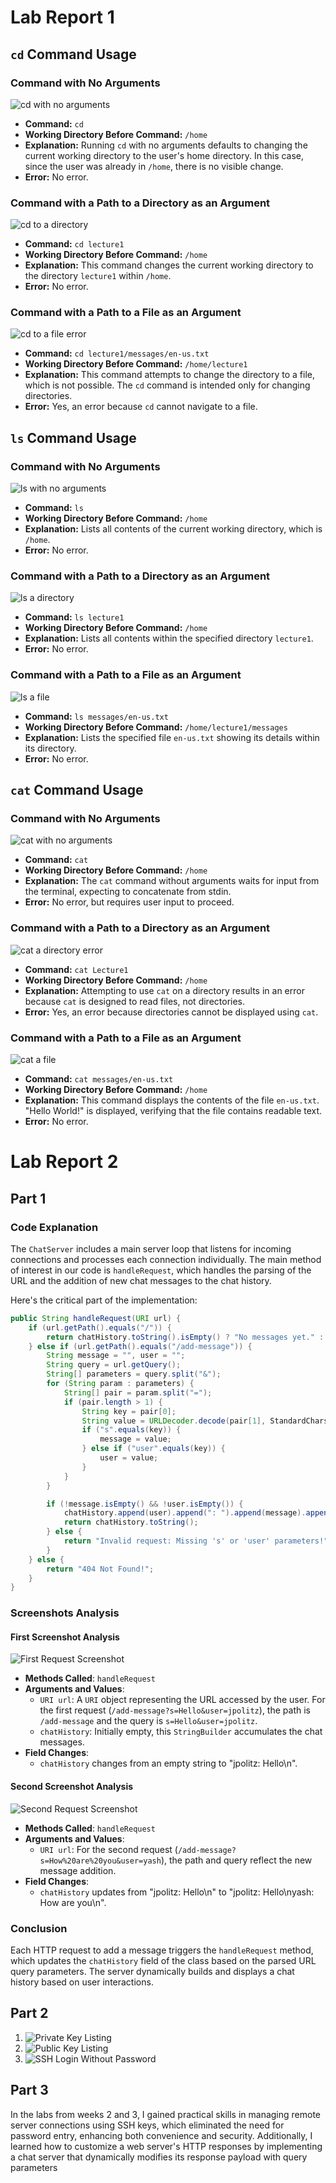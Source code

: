# Lab Report 1

## `cd` Command Usage

### Command with No Arguments
![cd with no arguments](https://github.com/Satvikmatta18/cse15l-lab-reports-/assets/106504471/20fb4c5e-226b-4af6-a899-dd1954ea196a)
- **Command:** `cd`
- **Working Directory Before Command:** `/home`
- **Explanation:** Running `cd` with no arguments defaults to changing the current working directory to the user's home directory. In this case, since the user was already in `/home`, there is no visible change.
- **Error:** No error.

### Command with a Path to a Directory as an Argument
![cd to a directory](https://github.com/Satvikmatta18/cse15l-lab-reports-/assets/106504471/86f5510f-ab3f-426f-966d-b125bceb99b2)
- **Command:** `cd lecture1`
- **Working Directory Before Command:** `/home`
- **Explanation:** This command changes the current working directory to the directory `lecture1` within `/home`.
- **Error:** No error.

### Command with a Path to a File as an Argument
![cd to a file error](https://github.com/Satvikmatta18/cse15l-lab-reports-/assets/106504471/b801b828-b1a6-4c29-877c-a019c372178b)
- **Command:** `cd lecture1/messages/en-us.txt`
- **Working Directory Before Command:** `/home/lecture1`
- **Explanation:** This command attempts to change the directory to a file, which is not possible. The `cd` command is intended only for changing directories.
- **Error:** Yes, an error because `cd` cannot navigate to a file.

## `ls` Command Usage

### Command with No Arguments
![ls with no arguments](https://github.com/Satvikmatta18/cse15l-lab-reports-/assets/106504471/cd70f0f5-ca27-471b-b338-cdf5659d6b92)
- **Command:** `ls`
- **Working Directory Before Command:** `/home`
- **Explanation:** Lists all contents of the current working directory, which is `/home`.
- **Error:** No error.

### Command with a Path to a Directory as an Argument
![ls a directory](https://github.com/Satvikmatta18/cse15l-lab-reports-/assets/106504471/764ac6c6-4c3b-4a25-8340-6a412d15b86f)
- **Command:** `ls lecture1`
- **Working Directory Before Command:** `/home`
- **Explanation:** Lists all contents within the specified directory `lecture1`.
- **Error:** No error.

### Command with a Path to a File as an Argument
![ls a file](https://github.com/Satvikmatta18/cse15l-lab-reports-/assets/106504471/e98bfba1-0902-4a2e-ae0b-4b52d683336c)
- **Command:** `ls messages/en-us.txt`
- **Working Directory Before Command:** `/home/lecture1/messages`
- **Explanation:** Lists the specified file `en-us.txt` showing its details within its directory.
- **Error:** No error.

## `cat` Command Usage

### Command with No Arguments
![cat with no arguments](https://github.com/Satvikmatta18/cse15l-lab-reports-/assets/106504471/f0f573fb-84e5-44b2-9710-d462f62ab3fc)
- **Command:** `cat`
- **Working Directory Before Command:** `/home`
- **Explanation:** The `cat` command without arguments waits for input from the terminal, expecting to concatenate from stdin.
- **Error:** No error, but requires user input to proceed.

### Command with a Path to a Directory as an Argument
![cat a directory error](https://github.com/Satvikmatta18/cse15l-lab-reports-/assets/106504471/392831b8-6ee6-4057-a973-3301a9a4cacd)
- **Command:** `cat Lecture1`
- **Working Directory Before Command:** `/home`
- **Explanation:** Attempting to use `cat` on a directory results in an error because `cat` is designed to read files, not directories.
- **Error:** Yes, an error because directories cannot be displayed using `cat`.

### Command with a Path to a File as an Argument
![cat a file](https://github.com/Satvikmatta18/cse15l-lab-reports-/assets/106504471/b35c5abc-e2d8-49ec-85ec-90f7521a629d)
- **Command:** `cat messages/en-us.txt`
- **Working Directory Before Command:** `/home`
- **Explanation:** This command displays the contents of the file `en-us.txt`. "Hello World!" is displayed, verifying that the file contains readable text.
- **Error:** No error.

>
>
>
>
>
>
>
>
>
>
>
>
>
>
>






# Lab Report 2

## Part 1
### Code Explanation

The `ChatServer` includes a main server loop that listens for incoming connections and processes each connection individually. The main method of interest in our code is `handleRequest`, which handles the parsing of the URL and the addition of new chat messages to the chat history.

Here's the critical part of the implementation:

```java
public String handleRequest(URI url) {
    if (url.getPath().equals("/")) {
        return chatHistory.toString().isEmpty() ? "No messages yet." : chatHistory.toString();
    } else if (url.getPath().equals("/add-message")) {
        String message = "", user = "";
        String query = url.getQuery();
        String[] parameters = query.split("&");
        for (String param : parameters) {
            String[] pair = param.split("=");
            if (pair.length > 1) {
                String key = pair[0];
                String value = URLDecoder.decode(pair[1], StandardCharsets.UTF_8);
                if ("s".equals(key)) {
                    message = value;
                } else if ("user".equals(key)) {
                    user = value;
                }
            }
        }

        if (!message.isEmpty() && !user.isEmpty()) {
            chatHistory.append(user).append(": ").append(message).append("\n");
            return chatHistory.toString();
        } else {
            return "Invalid request: Missing 's' or 'user' parameters!";
        }
    } else {
        return "404 Not Found!";
    }
}
```

### Screenshots Analysis

#### First Screenshot Analysis 
![First Request Screenshot](https://github.com/Satvikmatta18/cse15l-lab-reports-/assets/106504471/222f36b8-cc5e-45c1-925b-5f5946c8a68d)

- **Methods Called**: `handleRequest`
- **Arguments and Values**:
  - `URI url`: A `URI` object representing the URL accessed by the user. For the first request (`/add-message?s=Hello&user=jpolitz`), the path is `/add-message` and the query is `s=Hello&user=jpolitz`.
  - `chatHistory`: Initially empty, this `StringBuilder` accumulates the chat messages.
- **Field Changes**:
  - `chatHistory` changes from an empty string to "jpolitz: Hello\n".

#### Second Screenshot Analysis
![Second Request Screenshot](https://github.com/Satvikmatta18/cse15l-lab-reports-/assets/106504471/2f451fa9-2d29-4708-9543-18cd562ebaf6)
- **Methods Called**: `handleRequest`
- **Arguments and Values**:
  - `URI url`: For the second request (`/add-message?s=How%20are%20you&user=yash`), the path and query reflect the new message addition.
- **Field Changes**:
  - `chatHistory` updates from "jpolitz: Hello\n" to "jpolitz: Hello\nyash: How are you\n".

### Conclusion

Each HTTP request to add a message triggers the `handleRequest` method, which updates the `chatHistory` field of the class based on the parsed URL query parameters. The server dynamically builds and displays a chat history based on user interactions.

## Part 2

1. ![Private Key Listing](https://github.com/Satvikmatta18/cse15l-lab-reports-/assets/106504471/2d7a73c1-f698-41d6-b82c-7dc9b786d42f)
2. ![Public Key Listing](https://github.com/Satvikmatta18/cse15l-lab-reports-/assets/106504471/14b4dca9-8e9b-4a2c-998e-7591915c0c5f)
3. ![SSH Login Without Password](https://github.com/Satvikmatta18/cse15l-lab-reports-/assets/106504471/28452b36-2d9d-4a3e-81b7-9ebfae2ba65a)

## Part 3

In the labs from weeks 2 and 3, I gained practical skills in managing remote server connections using SSH keys, which eliminated the need for password entry, enhancing both convenience and security. Additionally, I learned how to customize a web server's HTTP responses by implementing a chat server that dynamically modifies its response payload with query parameters
